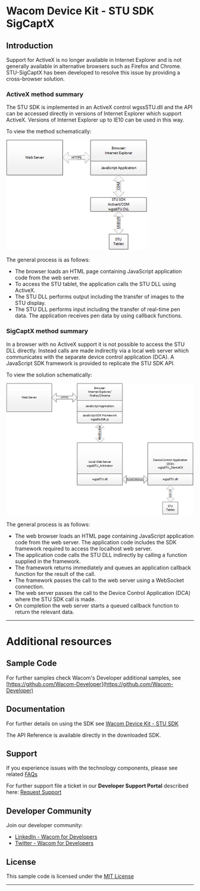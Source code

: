 # Wacom Device Kit - STU SDK SigCaptX

## Introduction

Support for ActiveX is no longer available in Internet Explorer and is not generally available in alternative browsers such as Firefox and Chrome.
STU-SigCaptX has been developed to resolve this issue by providing a cross-browser solution.

### ActiveX method summary

The STU SDK is implemented in an ActiveX control wgssSTU.dll and the API can be accessed directly in versions of Internet Explorer which support ActiveX.
Versions of Internet Explorer up to IE10 can be used in this way. 

To view the method schematically:

![stu-activex](media/STU-ActiveX.png)

The general process is as follows:

*  The browser loads an HTML page containing JavaScript application code from the web server.
*  To access the STU tablet, the application calls the STU DLL using ActiveX.
*  The STU DLL performs output including the transfer of images to the STU display.
*  The STU DLL performs input including the transfer of real-time pen data. The application receives pen data by using callback functions. 

### SigCaptX method summary

In a browser with no ActiveX support it is not possible to access the STU DLL directly. 
Instead calls are made indirectly via a local web server which communicates with the separate device control application (DCA). 
A JavaScript SDK framework is provided to replicate the STU SDK API.

To view the solution schematically:

![stu-sigcaptx](media/STU-SigCaptX.png)

The general process is as follows:

* 	The web browser loads an HTML page containing JavaScript application code from the web server. The application code includes the SDK framework required to access the localhost web server.
* 	The application code calls the STU DLL indirectly by calling a function supplied in the framework. 
* 	The framework returns immediately and queues an application callback function for the result of the call.
* 	The framework passes the call to the web server using a WebSocket connection.
* 	The web server passes the call to the Device Control Application (DCA) where the STU SDK call is made.
* 	On completion the web server starts a queued callback function to return the relevant data.

---

# Additional resources 

## Sample Code
For further samples check Wacom's Developer additional samples, see [https://github.com/Wacom-Developer](https://github.com/Wacom-Developer)

## Documentation
For further details on using the SDK see [Wacom Device Kit - STU SDK](http://developer-docs.wacom.com/) 

The API Reference is available directly in the downloaded SDK.

## Support
If you experience issues with the technology components, please see related [FAQs](http://developer-docs.wacom.com/faqs)

For further support file a ticket in our **Developer Support Portal** described here: [Request Support](http://developer-docs.wacom.com/faqs/docs/q-support/support)

## Developer Community 
Join our developer community:

- [LinkedIn - Wacom for Developers](https://www.linkedin.com/company/wacom-for-developers/)
- [Twitter - Wacom for Developers](https://twitter.com/Wacomdevelopers)

## License 
This sample code is licensed under the [MIT License](https://choosealicense.com/licenses/mit/)

---

